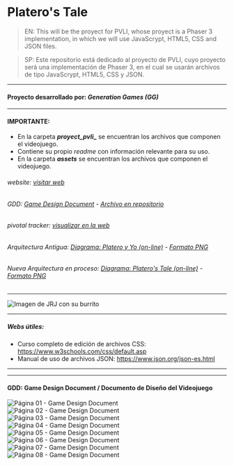 # Platero's Tale
 > EN: This will be the proyect for PVLI, whose proyect is a Phaser 3 implementation, in which we will use JavaScrypt, HTML5, CSS and JSON files. 
 
 > SP: Este repositorio está dedicado al proyecto de PVLI, cuyo proyecto será una implementación de Phaser 3, en el cual se usarán archivos de tipo JavaScrypt, HTML5, CSS y JSON.
 ___
 #### Proyecto desarrollado por: _Generation Games (GG)_
 ___
 #### IMPORTANTE:
 - En la carpeta **_proyect_pvli__** se encuentran los archivos que componen el videojuego.
 - Contiene su propio _readme_ con información relevante para su uso.
 - En la carpeta **_assets_** se encuentran los archivos que componen el videojuego.
 
 ###### website: [visitar web][WEB]

 ###### GDD: [Game Design Document][GDD] - [Archivo en repositorio][GDD en repo]
 
 ###### pivotal tracker: [visualizar en la web][Pivotal Tracker]

 ###### Arquitectura Antigua: [Diagrama: Platero y Yo (on-line)][Arquitectura antigua] - [Formato PNG][PNG Arquitectura antigua]

 ###### Nueva Arquitectura en proceso: [Diagrama: Platero's Tale (on-line)][Nueva Arquitectura] - [Formato PNG][PNG Nueva Arquitectura]
 ___
 ![Imagen de JRJ con su burrito][logo]
 ___
 
 ##### Webs útiles:
 
 - Curso completo de edición de archivos CSS: https://www.w3schools.com/css/default.asp
 - Manual de uso de archivos JSON: https://www.json.org/json-es.html
 ___
 ___

 #### GDD: Game Design Document / Documento de Diseño del Videojuego
![Página 01 - Game Design Document][GDD_01]
![Página 02 - Game Design Document][GDD_02]
![Página 03 - Game Design Document][GDD_03]
![Página 04 - Game Design Document][GDD_04]
![Página 05 - Game Design Document][GDD_05]
![Página 06 - Game Design Document][GDD_06]
![Página 07 - Game Design Document][GDD_07]
![Página 08 - Game Design Document][GDD_08]

[logo]: assets/images/adaptacion.png "Platero's Tale"
[WEB]: https://acedpol.github.io/Proyecto_PVLI_/index.html "Web del Proyecto"
[GDD]: http://acedpol.github.io/Proyecto_PVLI_/assets/documents/GDD/Plateros_Tale_GDD_v1.1.pdf "Enlace a la web (versión html)"
[GDD en repo]: https://github.com/Acedpol/Proyecto_PVLI_/blob/master/assets/documents/GDD/Plateros_Tale_GDD_v1.1.pdf "Link a la ubicación en el repositorio"
[Pivotal Tracker]: https://www.pivotaltracker.com/n/projects/2474691 "Herramienta de gestión del Proyecto"
[Arquitectura antigua]: https://viewer.diagrams.net/?highlight=0000ff&edit=_blank&layers=1&nav=1&title=Arquitectura%20Platero%20y%20Yo#Uhttps%3A%2F%2Fdrive.google.com%2Fuc%3Fid%3D1B3NTcCrNRc7D7IHi2svY9JxskboJyzo2%26export%3Ddownload "Visualizador web"
[Nueva Arquitectura]: https://viewer.diagrams.net/?highlight=0000ff&edit=_blank&layers=1&nav=1&title=ArquitecturaPlaterosTale.drawio#Uhttps%3A%2F%2Fdrive.google.com%2Fuc%3Fid%3D1fdzaqrhfvPPrEq2kRV5FCk7kSp_H8JpD%26export%3Ddownload "Visualizador web"
[PNG Arquitectura antigua]: https://github.com/Acedpol/Proyecto_PVLI_/blob/master/assets/documents/Arquitectura%20-%20UML/Arquitectura%20Platero%20y%20Yo.png
[PNG Nueva Arquitectura]: https://github.com/Acedpol/Proyecto_PVLI_/blob/master/assets/documents/Arquitectura%20-%20UML/ArquitecturaPlaterosTale_1.1.png

[GDD_01]: https://github.com/Acedpol/Proyecto_PVLI_/blob/master/assets/documents/GDD/images/P1.png "Página 01"
[GDD_02]: https://github.com/Acedpol/Proyecto_PVLI_/blob/master/assets/documents/GDD/images/P2.png "Página 02"
[GDD_03]: https://github.com/Acedpol/Proyecto_PVLI_/blob/master/assets/documents/GDD/images/P3.png "Página 03"
[GDD_04]: https://github.com/Acedpol/Proyecto_PVLI_/blob/master/assets/documents/GDD/images/P4.png "Página 04"
[GDD_05]: https://github.com/Acedpol/Proyecto_PVLI_/blob/master/assets/documents/GDD/images/P5.png "Página 05"
[GDD_06]: https://github.com/Acedpol/Proyecto_PVLI_/blob/master/assets/documents/GDD/images/P6.png "Página 06"
[GDD_07]: https://github.com/Acedpol/Proyecto_PVLI_/blob/master/assets/documents/GDD/images/P7.png "Página 07"
[GDD_08]: https://github.com/Acedpol/Proyecto_PVLI_/blob/master/assets/documents/GDD/images/P8.png "Página 08"
